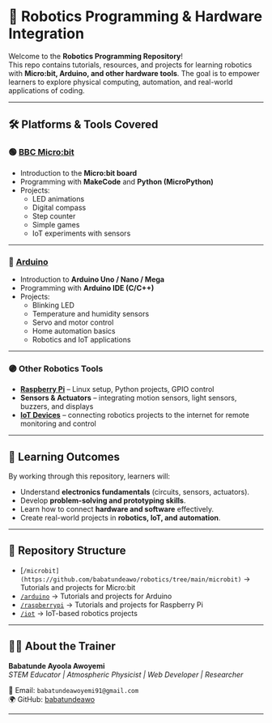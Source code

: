 # 🤖 Robotics Programming & Hardware Integration

Welcome to the **Robotics Programming Repository**!  
This repo contains tutorials, resources, and projects for learning robotics with **Micro:bit, Arduino, and other hardware tools**. The goal is to empower learners to explore physical computing, automation, and real-world applications of coding.

---

## 🛠️ Platforms & Tools Covered

### 🟢 [BBC Micro:bit](https://github.com/babatundeawo/robotics/tree/main/microbit)
- Introduction to the **Micro:bit board**  
- Programming with **MakeCode** and **Python (MicroPython)**  
- Projects:
  - LED animations  
  - Digital compass  
  - Step counter  
  - Simple games  
  - IoT experiments with sensors  

---

### 🔵 [Arduino](https://github.com/babatundeawo/robotics/tree/main/arduino)
- Introduction to **Arduino Uno / Nano / Mega**  
- Programming with **Arduino IDE (C/C++)**  
- Projects:
  - Blinking LED  
  - Temperature and humidity sensors  
  - Servo and motor control  
  - Home automation basics  
  - Robotics and IoT applications  

---

### 🟣 Other Robotics Tools
- [**Raspberry Pi**](https://github.com/babatundeawo/robotics/tree/main/raspberrypi) – Linux setup, Python projects, GPIO control  
- **Sensors & Actuators** – integrating motion sensors, light sensors, buzzers, and displays  
- [**IoT Devices**](https://github.com/babatundeawo/robotics/tree/main/iot) – connecting robotics projects to the internet for remote monitoring and control  

---

## 🚀 Learning Outcomes

By working through this repository, learners will:  
- Understand **electronics fundamentals** (circuits, sensors, actuators).  
- Develop **problem-solving and prototyping skills**.  
- Learn how to connect **hardware and software** effectively.  
- Create real-world projects in **robotics, IoT, and automation**.  

---

## 📂 Repository Structure

- [`/microbit](https://github.com/babatundeawo/robotics/tree/main/microbit)` → Tutorials and projects for Micro:bit  
- [`/arduino`](https://github.com/babatundeawo/robotics/tree/main/arduino) → Tutorials and projects for Arduino  
- [`/raspberrypi`](https://github.com/babatundeawo/robotics/tree/main/raspberrypi) → Tutorials and projects for Raspberry Pi  
- [`/iot`](https://github.com/babatundeawo/robotics/tree/main/iot) → IoT-based robotics projects  

---

## 👨‍🏫 About the Trainer

**Babatunde Ayoola Awoyemi**  
*STEM Educator | Atmospheric Physicist | Web Developer | Researcher*  

📩 Email: `babatundeawoyemi91@gmail.com`  
🌍 GitHub: [babatundeawo](https://github.com/babatundeawo)

---
